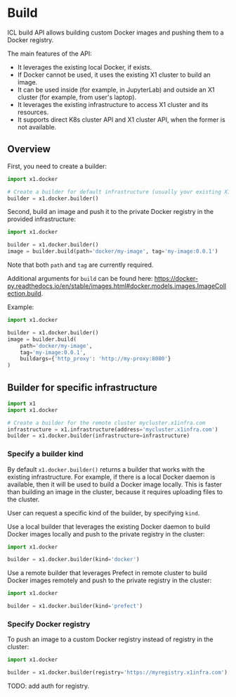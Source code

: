 # Build

ICL build API allows building custom Docker images and pushing them to a Docker registry.

The main features of the API:

* It leverages the existing local Docker, if exists.
* If Docker cannot be used, it uses the existing X1 cluster to build an image.
* It can be used inside (for example, in JupyterLab) and outside an X1 cluster (for example, from user's laptop).
* It leverages the existing infrastructure to access X1 cluster and its resources.
* It supports direct K8s cluster API and X1 cluster API, when the former is not available.

## Overview

First, you need to create a builder:

```python
import x1.docker

# Create a builder for default infrastructure (usually your existing X1 cluster)
builder = x1.docker.builder()
```

Second, build an image and push it to the private Docker registry in the provided infrastructure:

```python
import x1.docker

builder = x1.docker.builder()
image = builder.build(path='docker/my-image', tag='my-image:0.0.1')
```

Note that both `path` and `tag` are currently required.

Additional arguments for `build` can be found here: https://docker-py.readthedocs.io/en/stable/images.html#docker.models.images.ImageCollection.build.

Example:

```python
import x1.docker

builder = x1.docker.builder()
image = builder.build(
    path='docker/my-image',
    tag='my-image:0.0.1',
    buildargs={'http_proxy': 'http://my-proxy:8080'}
)
```

## Builder for specific infrastructure

```python
import x1
import x1.docker

# Create a builder for the remote cluster mycluster.x1infra.com
infrastructure = x1.infrastructure(address='mycluster.x1infra.com')
builder = x1.docker.builder(infrastructure=infrastructure)
```

### Specify a builder kind

By default `x1.docker.builder()` returns a builder that works with the existing infrastructure.
For example, if there is a local Docker daemon is available, then it will be used to build a Docker image locally.
This is faster than building an image in the cluster, because it requires uploading files to the cluster.

User can request a specific kind of the builder, by specifying `kind`.

Use a local builder that leverages the existing Docker daemon to build Docker images locally and push to the private registry in the cluster:

```python
import x1.docker

builder = x1.docker.builder(kind='docker')
```

Use a remote builder that leverages Prefect in remote cluster to build Docker images remotely and push to the private registry in the cluster:

```python
import x1.docker

builder = x1.docker.builder(kind='prefect')
```

### Specify Docker registry

To push an image to a custom Docker registry instead of registry in the cluster:

```python
import x1.docker

builder = x1.docker.builder(registry='https://myregistry.x1infra.com')
```

TODO: add auth for registry.

